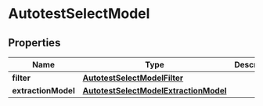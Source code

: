 

# AutotestSelectModel


## Properties

| Name | Type | Description | Notes |
|------------ | ------------- | ------------- | -------------|
|**filter** | [**AutotestSelectModelFilter**](AutotestSelectModelFilter.md) |  |  [optional] |
|**extractionModel** | [**AutotestSelectModelExtractionModel**](AutotestSelectModelExtractionModel.md) |  |  [optional] |



